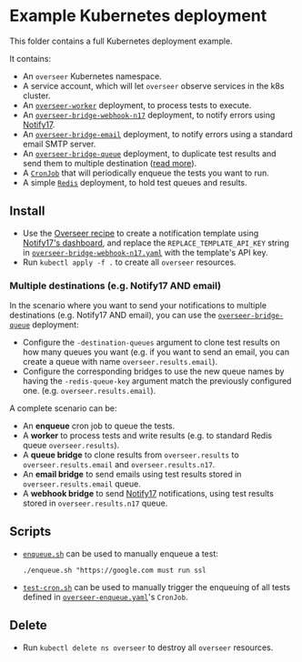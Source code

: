 # Example Kubernetes deployment

This folder contains a full Kubernetes deployment example.

It contains:
 
* An `overseer` Kubernetes namespace.
* A service account, which will let `overseer` observe services in the k8s cluster.
* An [`overseer-worker`](overseer-worker.yaml) deployment, to process tests to execute.
* An [`overseer-bridge-webhook-n17`](overseer-bridge-webhook-n17.yaml) deployment, to notify errors using [Notify17](https://notify17.net).
* An [`overseer-bridge-email`](overseer-bridge-email.yaml.optional) deployment, to notify errors using a standard email SMTP server.
* An [`overseer-bridge-queue`](overseer-bridge-queue.yaml.optional) deployment, to duplicate test results and send them to multiple destination ([read more](#multiple-destinations-eg-notify17-and-email)).
* A [`CronJob`](overseer-enqueue.yaml) that will periodically enqueue the tests you want to run.
* A simple [`Redis`](https://redis.io/) deployment, to hold test queues and results.

## Install

* Use the [Overseer recipe](https://notify17.net/recipes/overseer/) to create a notification template using [Notify17's dashboard](https://dash.notify17.net/#/notificationTemplates), 
and replace the `REPLACE_TEMPLATE_API_KEY` string in [`overseer-bridge-webhook-n17.yaml`](overseer-bridge-webhook-n17.yaml) with the template's API key.
* Run `kubectl apply -f .` to create all `overseer` resources.

### Multiple destinations (e.g. Notify17 AND email)

In the scenario where you want to send your notifications to multiple destinations (e.g. Notify17 AND email), you can use the [`overseer-bridge-queue`](overseer-bridge-queue.yaml.optional) deployment:

* Configure the `-destination-queues` argument to clone test results on how many queues you want (e.g. if you want to send an email, you can create a queue with name `overseer.results.email`).
* Configure the corresponding bridges to use the new queue names by having the `-redis-queue-key` argument match the previously configured one. (e.g. `overseer.results.email`).

A complete scenario can be:

* An **enqueue** cron job to queue the tests.
* A **worker** to process tests and write results (e.g. to standard Redis queue `overseer.results`).
* A **queue bridge** to clone results from `overseer.results` to `overseer.results.email` and `overseer.results.n17`.
* An **email bridge** to send emails using test results stored in `overseer.results.email` queue.
* A **webhook bridge** to send [Notify17](https://notify17.net) notifications, using test results stored in `overseer.results.n17` queue.

## Scripts

* [`enqueue.sh`](./enqueue.sh) can be used to manually enqueue a test:

    `./enqueue.sh "https://google.com must run ssl`
    
* [`test-cron.sh`](./test-cron.sh) can be used to manually trigger the enqueuing of all tests defined in [`overseer-enqueue.yaml`](./overseer-enqueue.yaml)'s `CronJob`.

## Delete

* Run `kubectl delete ns overseer` to destroy all `overseer` resources.